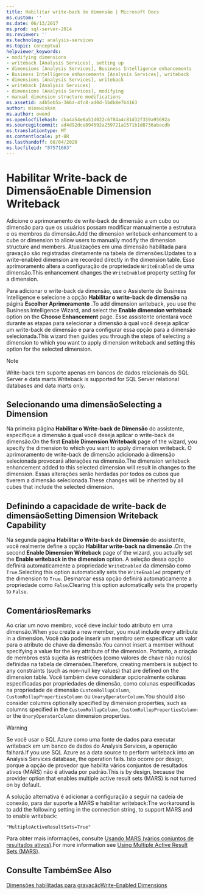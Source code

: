 ```yaml
---
title: Habilitar write-back de dimensão | Microsoft Docs
ms.custom: ''
ms.date: 06/13/2017
ms.prod: sql-server-2014
ms.reviewer: ''
ms.technology: analysis-services
ms.topic: conceptual
helpviewer_keywords:
- modifying dimensions
- writeback [Analysis Services], setting up
- dimensions [Analysis Services], Business Intelligence enhancements
- Business Intelligence enhancements [Analysis Services], writeback
- dimensions [Analysis Services], writeback
- writeback [Analysis Services]
- dimensions [Analysis Services], modifying
- manual dimension structure modifications
ms.assetid: a4b5eb5a-366d-4fc8-ad0d-5bdb8e7b4163
author: minewiskan
ms.author: owend
ms.openlocfilehash: cba4a54e8a51d022c6f84a4c81d32f359a95692a
ms.sourcegitcommit: ad4d92dce894592a259721a1571b1d8736abacdb
ms.translationtype: MT
ms.contentlocale: pt-BR
ms.lasthandoff: 08/04/2020
ms.locfileid: "87571663"
---
```

# <a name="enable-dimension-writeback"></a><span data-ttu-id="8e98f-102">Habilitar Write-back de Dimensão</span><span class="sxs-lookup"><span data-stu-id="8e98f-102">Enable Dimension Writeback</span></span>
  <span data-ttu-id="8e98f-103">Adicione o aprimoramento de write-back de dimensão a um cubo ou dimensão para que os usuários possam modificar manualmente a estrutura e os membros da dimensão.</span><span class="sxs-lookup"><span data-stu-id="8e98f-103">Add the dimension writeback enhancement to a cube or dimension to allow users to manually modify the dimension structure and members.</span></span> <span data-ttu-id="8e98f-104">Atualizações em uma dimensão habilitada para gravação são registradas diretamente na tabela de dimensões.</span><span class="sxs-lookup"><span data-stu-id="8e98f-104">Updates to a write-enabled dimension are recorded directly in the dimension table.</span></span> <span data-ttu-id="8e98f-105">Esse aprimoramento altera a configuração de propriedade `WriteEnabled` de uma dimensão.</span><span class="sxs-lookup"><span data-stu-id="8e98f-105">This enhancement changes the `WriteEnabled` property setting for a dimension.</span></span>  
  
 <span data-ttu-id="8e98f-106">Para adicionar o write-back da dimensão, use o Assistente de Business Intelligence e selecione a opção **Habilitar o write-back de dimensão** na página **Escolher Aprimoramento** .</span><span class="sxs-lookup"><span data-stu-id="8e98f-106">To add dimension writeback, you use the Business Intelligence Wizard, and select the **Enable dimension writeback** option on the **Choose Enhancement** page.</span></span> <span data-ttu-id="8e98f-107">Esse assistente orientará você durante as etapas para selecionar a dimensão à qual você deseja aplicar um write-back de dimensão e para configurar essa opção para a dimensão selecionada.</span><span class="sxs-lookup"><span data-stu-id="8e98f-107">This wizard then guides you through the steps of selecting a dimension to which you want to apply dimension writeback and setting this option for the selected dimension.</span></span>  
  
> [!NOTE]  
>  <span data-ttu-id="8e98f-108">Write-back tem suporte apenas em bancos de dados relacionais do SQL Server e data marts.</span><span class="sxs-lookup"><span data-stu-id="8e98f-108">Writeback is supported for SQL Server relational databases and data marts only.</span></span>  
  
## <a name="selecting-a-dimension"></a><span data-ttu-id="8e98f-109">Selecionando uma dimensão</span><span class="sxs-lookup"><span data-stu-id="8e98f-109">Selecting a Dimension</span></span>  
 <span data-ttu-id="8e98f-110">Na primeira página **Habilitar o Write-back de Dimensão** do assistente, especifique a dimensão à qual você deseja aplicar o write-back de dimensão.</span><span class="sxs-lookup"><span data-stu-id="8e98f-110">On the first **Enable Dimension Writeback** page of the wizard, you specify the dimension to which you want to apply dimension writeback.</span></span> <span data-ttu-id="8e98f-111">O aprimoramento de write-back de dimensão adicionado à dimensão selecionada provocará alterações na dimensão.</span><span class="sxs-lookup"><span data-stu-id="8e98f-111">The dimension writeback enhancement added to this selected dimension will result in changes to the dimension.</span></span> <span data-ttu-id="8e98f-112">Essas alterações serão herdadas por todos os cubos que tiverem a dimensão selecionada.</span><span class="sxs-lookup"><span data-stu-id="8e98f-112">These changes will be inherited by all cubes that include the selected dimension.</span></span>  
  
## <a name="setting-dimension-writeback-capability"></a><span data-ttu-id="8e98f-113">Definindo a capacidade de write-back de dimensão</span><span class="sxs-lookup"><span data-stu-id="8e98f-113">Setting Dimension Writeback Capability</span></span>  
 <span data-ttu-id="8e98f-114">Na segunda página **Habilitar o Write-back de Dimensão** do assistente, você realmente define a opção **Habilitar write-back na dimensão** .</span><span class="sxs-lookup"><span data-stu-id="8e98f-114">On the second **Enable Dimension Writeback** page of the wizard, you actually set the **Enable writeback in the dimension** option.</span></span> <span data-ttu-id="8e98f-115">A seleção dessa opção definirá automaticamente a propriedade `WriteEnabled` da dimensão como `True`.</span><span class="sxs-lookup"><span data-stu-id="8e98f-115">Selecting this option automatically sets the `WriteEnabled` property of the dimension to `True`.</span></span> <span data-ttu-id="8e98f-116">Desmarcar essa opção definirá automaticamente a propriedade como `False`.</span><span class="sxs-lookup"><span data-stu-id="8e98f-116">Clearing this option automatically sets the property to `False`.</span></span>  
  
## <a name="remarks"></a><span data-ttu-id="8e98f-117">Comentários</span><span class="sxs-lookup"><span data-stu-id="8e98f-117">Remarks</span></span>  
 <span data-ttu-id="8e98f-118">Ao criar um novo membro, você deve incluir todo atributo em uma dimensão.</span><span class="sxs-lookup"><span data-stu-id="8e98f-118">When you create a new member, you must include every attribute in a dimension.</span></span> <span data-ttu-id="8e98f-119">Você não pode inserir um membro sem especificar um valor para o atributo de chave da dimensão.</span><span class="sxs-lookup"><span data-stu-id="8e98f-119">You cannot insert a member without specifying a value for the key attribute of the dimension.</span></span> <span data-ttu-id="8e98f-120">Portanto, a criação de membros está sujeita às restrições (como valores de chave não nulos) definidas na tabela de dimensões.</span><span class="sxs-lookup"><span data-stu-id="8e98f-120">Therefore, creating members is subject to any constraints (such as non-null key values) that are defined on the dimension table.</span></span> <span data-ttu-id="8e98f-121">Você também deve considerar opcionalmente colunas especificadas por propriedades de dimensão, como colunas especificadas na propriedade de dimensão `CustomRollupColumn`, `CustomRollupPropertiesColumn` ou `UnaryOperatorColumn`.</span><span class="sxs-lookup"><span data-stu-id="8e98f-121">You should also consider columns optionally specified by dimension properties, such as columns specified in the `CustomRollupColumn`, `CustomRollupPropertiesColumn` or the `UnaryOperatorColumn` dimension properties.</span></span>  
  
> [!WARNING]  
>  <span data-ttu-id="8e98f-122">Se você usar o SQL Azure como uma fonte de dados para executar writeback em um banco de dados do Analysis Services, a operação falhará.</span><span class="sxs-lookup"><span data-stu-id="8e98f-122">If you use SQL Azure as a data source to perform writeback into an Analysis Services database, the operation fails.</span></span> <span data-ttu-id="8e98f-123">Isto ocorre por design, porque a opção de provedor que habilita vários conjuntos de resultados ativos (MARS) não é ativada por padrão.</span><span class="sxs-lookup"><span data-stu-id="8e98f-123">This is by design, because the provider option that enables multiple active result sets (MARS) is not turned on by default.</span></span>  
>   
>  <span data-ttu-id="8e98f-124">A solução alternativa é adicionar a configuração a seguir na cadeia de conexão, para dar suporte a MARS e habilitar writeback:</span><span class="sxs-lookup"><span data-stu-id="8e98f-124">The workaround is to add the following setting in the connection string, to support MARS and to enable writeback:</span></span>  
>   
>  `"MultipleActiveResultSets=True"`  
>   
>  <span data-ttu-id="8e98f-125">Para obter mais informações, consulte [Usando MARS &#40;vários conjuntos de resultados ativos&#41;](../../relational-databases/native-client/features/using-multiple-active-result-sets-mars.md).</span><span class="sxs-lookup"><span data-stu-id="8e98f-125">For more information see [Using Multiple Active Result Sets &#40;MARS&#41;](../../relational-databases/native-client/features/using-multiple-active-result-sets-mars.md).</span></span>  
  
## <a name="see-also"></a><span data-ttu-id="8e98f-126">Consulte Também</span><span class="sxs-lookup"><span data-stu-id="8e98f-126">See Also</span></span>  
 [<span data-ttu-id="8e98f-127">Dimensões habilitadas para gravação</span><span class="sxs-lookup"><span data-stu-id="8e98f-127">Write-Enabled Dimensions</span></span>](../multidimensional-models-olap-logical-dimension-objects/write-enabled-dimensions.md)  
  
  
